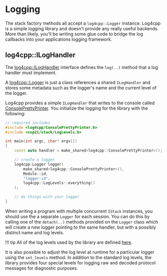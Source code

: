 # Logging

The stack factory methods all accept a `log4cpp::Logger` instance.  Log4cpp is a simple logging library
and doesn't provide any really useful backends. More than likely, you'll be writing some glue code to 
bridge the log callbacks into your applications logging framework.

## log4cpp::ILogHandler

The [log4cpp::ILogHandler]({{base_doxygen_path}}/classlog4cpp_1_1ILogHandler.html) interface defines the `log(..)` method that a log handler must implement.

A [log4cpp::Logger]({{base_doxygen_path}}/classlog4cpp_1_1Logger.html) is just a class references a shared `ILogHandler` and stores some metadata such as the
logger's name and the current level of the logger.

Log4cpp provides a simple `ILogHandler` that writes to the console called [ConsolePrettyPrinter]({{base_doxygen_path}}/classlog4cpp_1_1ConsolePrettyPrinter.html).
You initialize the logging for the library with the following:

``` cpp
// required includes
#include <log4cpp/ConsolePrettyPrinter.h>
#include <ssp21/stack/LogLevels.h>

int main(int argc, char* argv[])
{
    const auto handler = make_shared<log4cpp::ConsolePrettyPrinter>();

	// create a logger
	log4cpp:Logger logger(
	    make_shared<log4cpp::ConsolePrettyPrinter>(),
		Module::id,
		"logger-id",
		log4cpp::LogLevels::everything()
	);

	// do things with your logger
}
```

When writing a program with multiple concurrent `IStack` instances, you should use the a separate `Logger` for each session. You can do this by calling
one of the `detach(..)` methods provided on the `Logger` class which will create a new logger pointing to the same handler, but with a possibly distinct
name and log levels.

!!! tip
    All of the log levels used by the library are defined [here]({{base_doxygen_path}}/namespacessp21_1_1levels.html).

It is also possible to adjust the log level at runtime for a particular logger using the `set_levels` method. In addition to the standard log levels, the
library provides four special levels for logging raw and decoded protocol messages for diagnostic purposes.
